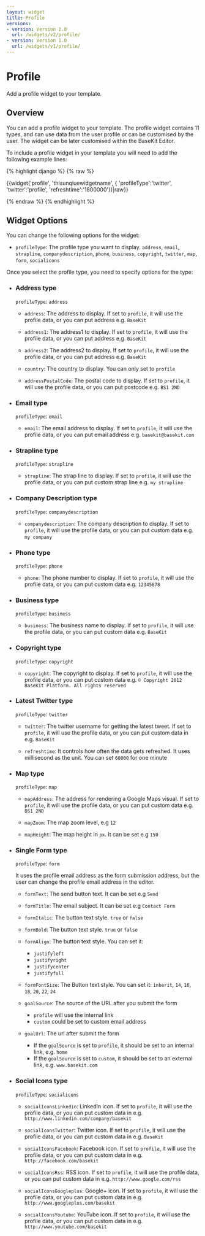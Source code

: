 ```yaml
---
layout: widget
title: Profile
versions:
- version: Version 2.0
  url: /widgets/v2/profile/
- version: Version 1.0
  url: /widgets/v1/profile/
---
```


# Profile

Add a profile widget to your template.

## Overview

You can add a profile widget to your template. The profile widget contains 11 types, and can use data from the user profile or can be customised by the user. The widget can be later customised within the BaseKit Editor. 

To include a profile widget in your template you will need to add the following example lines:

{% highlight django %}
{% raw %}

  {{widget('profile', 'thisunqiuewidgetname', { 'profileType':'twitter', 'twitter':'profile', 'refreshtime':'1800000'})|raw}}

{% endraw %}
{% endhighlight %}

## Widget Options

You can change the following options for the widget:

* ```profileType```: The profile type you want to display. ```address```, ```email```, ```strapline```, ```companydescription```, ```phone```, ```business```, ```copyright```, ```twitter```, ```map```, ```form```, ```socialicons```

Once you select the profile type, you need to specify options for the type:

* ### Address type
  ```profileType```: ```address```

  * ```address```: The address to display. If set to ```profile```, it will use the profile data, or you can put address e.g. ```BaseKit```

  * ```address1```: The address1 to display. If set to ```profile```, it will use the profile data, or you can put address e.g. ```BaseKit```

  * ```address2```: The address2 to display. If set to ```profile```, it will use the profile data, or you can put address e.g. ```BaseKit```

  * ```country```: The country to display. You can only set to ```profile```

  * ```addressPostalCode```: The postal code to display. If set to ```profile```, it will use the profile data, or you can put postcode e.g. ```BS1 2ND```

* ### Email type
  ```profileType```: ```email```

  * ```email```: The email address to display. If set to ```profile```, it will use the profile data, or you can put email address e.g. ```basekit@basekit.com```

* ### Strapline type
  ```profileType```: ```strapline```

  * ```strapline```: The strap line to display. If set to ```profile```, it will use the profile data, or you can put custom strap line e.g. ```my strapline```

* ### Company Description type
  ```profileType```: ```companydescription```

  * ```companydescription```: The company description to display. If set to ```profile```, it will use the profile data, or you can put custom data e.g. ```my company```

* ### Phone type
  ```profileType```: ```phone```

  * ```phone```: The phone number to display. If set to ```profile```, it will use the profile data, or you can put custom data e.g. ```12345678```

* ### Business type
  ```profileType```: ```business```

  * ```business```: The business name to display. If set to ```profile```, it will use the profile data, or you can put custom data e.g. ```BaseKit```

* ### Copyright type
  ```profileType```: ```copyright```

  * ```copyright```: The copyright to display. If set to ```profile```, it will use the profile data, or you can put custom data e.g. ```© Copyright 2012 BaseKit Platform. All rights reserved```

* ### Latest Twitter type
  ```profileType```: ```twitter```

  * ```twitter```: The twitter username for getting the latest tweet. If set to ```profile```, it will use the profile data, or you can put custom data in e.g. ```BaseKit```

  * ```refreshtime```: It controls how often the data gets refreshed. It uses millisecond as the unit. You can set ```60000``` for one minute

* ### Map type
  ```profileType```: ```map```

  * ```mapAddress```: The address for rendering a Google Maps visual. If set to ```profile```, it will use the profile data, or you can put custom data e.g. ```BS1 2ND```

  * ```mapZoom```: The map zoom level, e.g ```12```

  * ```mapHeight```: The map height in ```px```. It can be set e.g ```150```

* ### Single Form type
  ```profileType```: ```form```

  It uses the profile email address as the form submission address, but the user can change the profile email address in the editor.

  * ```formText```: The send button text. It can be set e.g ```Send```

  * ```formTitle```: The email subject. It can be set e.g ```Contact Form```

  * ```formItalic```: The button text style. ```true``` or ```false```

  * ```formBold```: The button text style. ```true``` or ```false```

  * ```formAlign```: The button text style. You can set it:

    * ```justifyleft```
    * ```justifyright```
    * ```justifycenter```
    * ```justifyfull```

  * ```formFontSize```: The Button text style. You can set it: ```inherit```, ```14```, ```16```, ```18```, ```20```, ```22```, ```24```

  * ```goalSource```: The source of the URL after you submit the form
    * ```profile``` will use the internal link
    * ```custom``` could be set to custom email address

  * ```goalUrl```: The url after submit the form
  
    * If the ```goalSource``` is set to ```profile```, it should be set to an internal link, e.g. ```home``` 
    * If the ```goalSource``` is set to ```custom```, it should be set to an external link, e.g. ```www.basekit.com```

* ### Social Icons type
  ```profileType```: ```socialicons```

  * ```socialIconsLinkedin```: LinkedIn icon. If set to ```profile```, it will use the profile data, or you can put custom data in e.g. ```http://www.linkedin.com/company/basekit‎```

  * ```socialIconsTwitter```: Twitter icon. If set to ```profile```, it will use the profile data, or you can put custom data in e.g. ```BaseKit```

  * ```socialIconsFacebook```: Facebook icon. If set to ```profile```, it will use the profile data, or you can put custom data in e.g. ```http://facebook.com/basekit‎```

  * ```socialIconsRss```: RSS icon. If set to ```profile```, it will use the profile data, or you can put custom data in e.g. ```http://www.google.com/rss```

  * ```socialIconsGoogleplus```: Google+ icon. If set to ```profile```, it will use the profile data, or you can put custom data in e.g. ```http://www.googleplus.com/basekit‎```

  * ```socialIconsYoutube```: YouTube icon. If set to ```profile```, it will use the profile data, or you can put custom data in e.g. ```http://www.youtube.com/basekit‎```
  